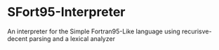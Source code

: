 # SFort95-Interpreter
An interpreter for the Simple Fortran95-Like language using recurisve-decent parsing and a lexical analyzer 
